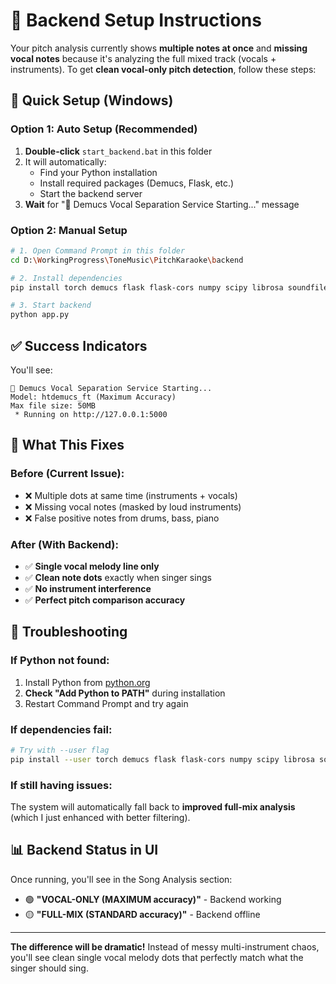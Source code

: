 # 🎤 Backend Setup Instructions

Your pitch analysis currently shows **multiple notes at once** and **missing vocal notes** because it's analyzing the full mixed track (vocals + instruments). To get **clean vocal-only pitch detection**, follow these steps:

## 🚀 Quick Setup (Windows)

### Option 1: Auto Setup (Recommended)
1. **Double-click** `start_backend.bat` in this folder
2. It will automatically:
   - Find your Python installation
   - Install required packages (Demucs, Flask, etc.)
   - Start the backend server
3. **Wait** for "🎤 Demucs Vocal Separation Service Starting..." message

### Option 2: Manual Setup
```bash
# 1. Open Command Prompt in this folder
cd D:\WorkingProgress\ToneMusic\PitchKaraoke\backend

# 2. Install dependencies
pip install torch demucs flask flask-cors numpy scipy librosa soundfile

# 3. Start backend
python app.py
```

## ✅ Success Indicators

You'll see:
```
🎤 Demucs Vocal Separation Service Starting...
Model: htdemucs_ft (Maximum Accuracy)
Max file size: 50MB
 * Running on http://127.0.0.1:5000
```

## 🎯 What This Fixes

### Before (Current Issue):
- ❌ Multiple dots at same time (instruments + vocals)
- ❌ Missing vocal notes (masked by loud instruments)
- ❌ False positive notes from drums, bass, piano

### After (With Backend):
- ✅ **Single vocal melody line only**
- ✅ **Clean note dots** exactly when singer sings
- ✅ **No instrument interference**
- ✅ **Perfect pitch comparison accuracy**

## 🔧 Troubleshooting

### If Python not found:
1. Install Python from [python.org](https://python.org)
2. **Check "Add Python to PATH"** during installation
3. Restart Command Prompt and try again

### If dependencies fail:
```bash
# Try with --user flag
pip install --user torch demucs flask flask-cors numpy scipy librosa soundfile
```

### If still having issues:
The system will automatically fall back to **improved full-mix analysis** (which I just enhanced with better filtering).

## 📊 Backend Status in UI

Once running, you'll see in the Song Analysis section:
- 🟢 **"VOCAL-ONLY (MAXIMUM accuracy)"** - Backend working
- 🟡 **"FULL-MIX (STANDARD accuracy)"** - Backend offline

---

**The difference will be dramatic!** Instead of messy multi-instrument chaos, you'll see clean single vocal melody dots that perfectly match what the singer should sing.